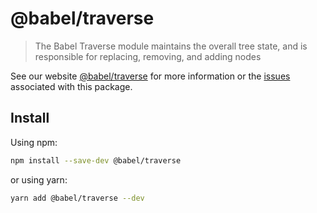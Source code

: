 # @babel/traverse

> The Babel Traverse module maintains the overall tree state, and is responsible for replacing, removing, and adding nodes

See our website [@babel/traverse](https://babeljs.io/docs/en/next/babel-traverse.html) for more information or
the [issues](https://github.com/babel/babel/issues?utf8=%E2%9C%93&q=is%3Aissue+label%3A%22pkg%3A%20traverse%22+is%3Aopen)
associated with this package.

## Install

Using npm:

```sh
npm install --save-dev @babel/traverse
```

or using yarn:

```sh
yarn add @babel/traverse --dev
```
